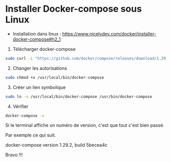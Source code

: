 # Installer Docker-compose sous Linux

- Installation dans linux : https://www.nicelydev.com/docker/installer-docker-compose#h2_1


1) Télécharger docker-compose

```bash
sudo curl -L "https://github.com/docker/compose/releases/download/1.29.2/docker-compose-$(uname -s)-$(uname -m)" -o /usr/local/bin/docker-compose
```

2) Changer les autorisations

```bash
sudo chmod +x /usr/local/bin/docker-compose
```

3) Créer un lien symbolique

```bash
sudo ln -s /usr/local/bin/docker-compose /usr/bin/docker-compose
```

4) Vérifier

```bash
docker-compose -v
```

Si le terminal affiche un numéro de version, c'est que tout c'est bien passé.

Par exemple ce qui suit.

docker-compose version 1.29.2, build 5becea4c

Bravo !!!